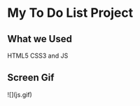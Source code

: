 <h1> My To Do List Project</h1>

<h2>What we Used</h2>

HTML5 CSS3 and JS 

<h2>Screen Gif</h2>
![](js.gif)
